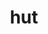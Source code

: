 ---
category: 3-letters
denotation: null
name: hut
reference_link: https://www.etymonline.com/word/hut
root_language: null
root_name: null
title: hut
type: free
word_sums:
- respelling: hut
  sum: 'Hut + '
---